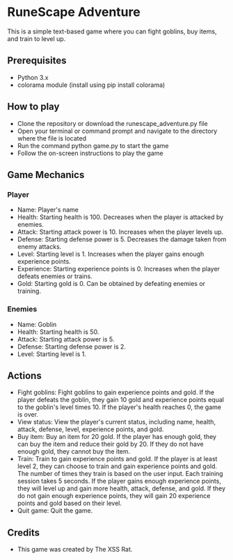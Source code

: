 # RuneScape Adventure
This is a simple text-based game where you can fight goblins, buy items, and train to level up.

## Prerequisites
- Python 3.x
- colorama module (install using pip install colorama)

## How to play
- Clone the repository or download the runescape_adventure.py file
- Open your terminal or command prompt and navigate to the directory where the file is located
- Run the command python game.py to start the game
- Follow the on-screen instructions to play the game

## Game Mechanics
### Player
- Name: Player's name
- Health: Starting health is 100. Decreases when the player is attacked by enemies.
- Attack: Starting attack power is 10. Increases when the player levels up.
- Defense: Starting defense power is 5. Decreases the damage taken from enemy attacks.
- Level: Starting level is 1. Increases when the player gains enough experience points.
- Experience: Starting experience points is 0. Increases when the player defeats enemies or trains.
- Gold: Starting gold is 0. Can be obtained by defeating enemies or training.

### Enemies
- Name: Goblin
- Health: Starting health is 50.
- Attack: Starting attack power is 5.
- Defense: Starting defense power is 2.
- Level: Starting level is 1.

## Actions
- Fight goblins: Fight goblins to gain experience points and gold. If the player defeats the goblin, they gain 10 gold and experience points equal to the goblin's level times 10. If the player's health reaches 0, the game is over.
- View status: View the player's current status, including name, health, attack, defense, level, experience points, and gold.
- Buy item: Buy an item for 20 gold. If the player has enough gold, they can buy the item and reduce their gold by 20. If they do not have enough gold, they cannot buy the item.
- Train: Train to gain experience points and gold. If the player is at least level 2, they can choose to train and gain experience points and gold. The number of times they train is based on the user input. Each training session takes 5 seconds. If the player gains enough experience points, they will level up and gain more health, attack, defense, and gold. If they do not gain enough experience points, they will gain 20 experience points and gold based on their level.
- Quit game: Quit the game.

## Credits
- This game was created by The XSS Rat.
